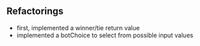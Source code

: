 ## Refactorings
- first, implemented a winner/tie return value
- implemented a botChoice to select from possible input values
